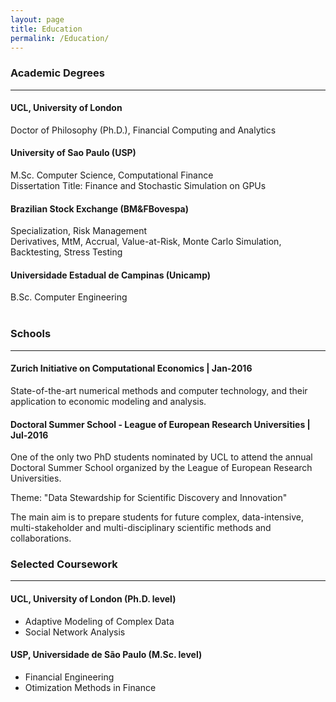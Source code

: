 ```yaml
---
layout: page
title: Education
permalink: /Education/
---
```

### Academic Degrees
<hr> 


#### UCL, University of London
Doctor of Philosophy (Ph.D.), Financial Computing and Analytics

#### University of Sao Paulo (USP)
M.Sc. Computer Science, Computational Finance<br>
Dissertation Title: Finance and Stochastic Simulation on GPUs

#### Brazilian Stock Exchange (BM&FBovespa)
Specialization, Risk Management<br>
Derivatives, MtM, Accrual, Value-at-Risk, Monte Carlo Simulation, Backtesting, Stress Testing

#### Universidade Estadual de Campinas (Unicamp)
B.Sc. Computer Engineering
<br>
<br>

### Schools
<hr> 

#### Zurich Initiative on Computational Economics | Jan-2016

State-of-the-art numerical methods and computer technology, and their application to economic modeling and analysis. 

#### Doctoral Summer School - League of European Research Universities | Jul-2016

One of the only two PhD students nominated by UCL to attend the annual Doctoral Summer School organized by the League of European Research Universities.

Theme: "Data Stewardship for Scientific Discovery and Innovation"

The main aim is to prepare students for future complex, data-intensive, multi-stakeholder and multi-disciplinary scientific methods and collaborations.

### Selected Coursework
<hr>


#### UCL, University of London (Ph.D. level)
* Adaptive Modeling of Complex Data
* Social Network Analysis

#### USP, Universidade de São Paulo (M.Sc. level)
*  Financial Engineering
*  Otimization Methods in Finance
